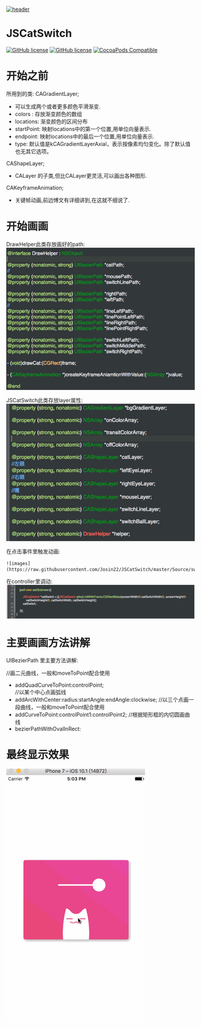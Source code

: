 [![header](https://raw.githubusercontent.com/Josin22/JSDownloadView/master/JSDownloadViewDemo/Source/download_icon.png)](http://qiaotongxin.cc)
# JSCatSwitch
[![GitHub license](https://img.shields.io/badge/platform-ios-green.svg
)](https://github.com/josin22/JSCatSwitch)
[![GitHub license](https://img.shields.io/badge/license-MIT-green.svg)](https://raw.githubusercontent.com/josin22/JSDownloadView/master/LICENSE)
[![CocoaPods Compatible](https://img.shields.io/badge/build-passing-green.svg)](https://github.com/josin22/JSDownloadView)

# 开始之前
所用到的类:
CAGradientLayer;
*  可以生成两个或者更多颜色平滑渐变.
*  colors : 存放渐变颜色的数组
*  locations: 渐变颜色的区间分布
*  startPoint: 映射locations中的第一个位置,用单位向量表示.
*  endpoint: 映射locations中的最后一个位置,用单位向量表示.
*  type: 默认值是kCAGradientLayerAxial，表示按像素均匀变化。除了默认值也无其它选项。

CAShapeLayer;
*  CALayer 的子类,但比CALayer更灵活,可以画出各种图形.

CAKeyframeAnimation;
*  关键帧动画,前边博文有详细讲到,在这就不细说了.

# 开始画画

DrawHelper此类存放画好的path:
	![images](https://raw.githubusercontent.com/Josin22/JSCatSwitch/master/Source/switch44.png)

JSCatSwitch此类存放layer属性:
	![images](https://raw.githubusercontent.com/Josin22/JSCatSwitch/master/Source/switch33.png)

在点击事件里触发动画:

	![images](https://raw.githubusercontent.com/Josin22/JSCatSwitch/master/Source/switch22.png)


在controller里调动:
	![images](https://raw.githubusercontent.com/Josin22/JSCatSwitch/master/Source/switch11.png)
	

# 主要画画方法讲解
UIBezierPath 里主要方法讲解:


//画二元曲线，一般和moveToPoint配合使用
*  addQuadCurveToPoint:controlPoint;  
//以某个中心点画弧线
*  addArcWithCenter:radius:startAngle:endAngle:clockwise;
//以三个点画一段曲线，一般和moveToPoint配合使用
*  addCurveToPoint:controlPoint1:controlPoint2;
//根据矩形框的内切圆画曲线
*  bezierPathWithOvalInRect:


# 最终显示效果
![images](https://raw.githubusercontent.com/Josin22/JSCatSwitch/master/Source/CatSwitch.gif)






